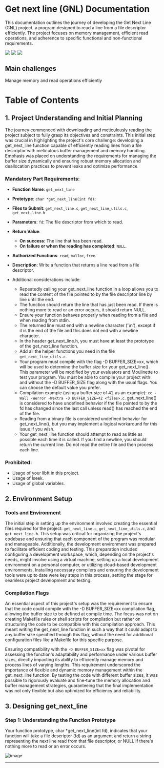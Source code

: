 # Get next line (GNL) Documentation

This documentation outlines the journey of developing the Get Next Line (GNL) project, a program designed to read a line from a file descriptor efficiently. The project focuses on memory management, efficient read operations, and adherence to specific functional and non-functional requirements.

<img src="https://img.shields.io/badge/42-%23000000.svg?&style=for-the-badge&logo=42&logoColor=white" /> <img src="https://img.shields.io/badge/c-%23A8B9CC.svg?&style=for-the-badge&logo=c&logoColor=black" /> <img src="https://img.shields.io/badge/markdown-%23000000.svg?&style=for-the-badge&logo=markdown&logoColor=white" />

## Main challenges
Manage memory and read operations efficiently

# Table of Contents



## 1. Project Understanding and Initial Planning

The journey commenced with downloading and meticulously reading the project subject to fully grasp its objectives and constraints. 
This initial step was crucial in highlighting the project's core challenge: developing a get_next_line function capable of efficiently reading lines from a file descriptor with meticulous buffer management and memory handling. 
Emphasis was placed on understanding the requirements for managing the buffer size dynamically and ensuring robust memory allocation and deallocation practices to prevent leaks and optimize performance.

### Mandatory Part Requirements:
- **Function Name**: `get_next_line`
- **Prototype**: `char *get_next_line(int fd)`;
- **Files to Submit**: `get_next_line.c`, `get_next_line_utils.c`, `get_next_line.h`
- **Parameters**: `fd`: The file descriptor from which to read.
- **Return Value**:
  - **On success**: The line that has been read.
  - **On failure or when the reading has completed**: `NULL`.
- **Authorized Functions**: `read`, `malloc`, `free`.
- **Description**: Write a function that returns a line read from a file descriptor.

- Additional considerations include:
  - Repeatedly calling your get_next_line function in a loop allows you to read the content of the file pointed to by the file descriptor line by line until the end.
  - The function should return the line that has just been read. If there is nothing more to read or an error occurs, it should return NULL.
  - Ensure your function behaves properly when reading from a file and when reading from stdin.
  - The returned line must end with a newline character ('\n'), except if it is the end of the file and this does not end with a newline character.
  - In the header get_next_line.h, you must have at least the prototype of the get_next_line function.
  - Add all the helper functions you need in the file `get_next_line_utils.c`.
  - Your program must compile with the flag -D BUFFER_SIZE=xx, which will be used to determine the buffer size for your get_next_line(). This parameter will be modified by your evaluators and Moulinette to test your program. You must be able to compile your project with and without the -D BUFFER_SIZE flag along with the usual flags. You can choose the default value you prefer.
  - Compilation example (using a buffer size of 42 as an example): `cc -Wall -Werror -Wextra -D BUFFER_SIZE=42 <files>.c`.
  get_next_line() is considered to have undefined behavior if the file pointed to by the fd has changed since the last call unless read() has reached the end of the file.
  - Reading from a binary file is considered undefined behavior for get_next_line(), but you may implement a logical workaround for this issue if you wish.
  - Your get_next_line function should attempt to read as little as possible each time it is called. If you find a newline, you should return the current line. Do not read the entire file and then process each line.

### Prohibited:
  - Usage of your libft in this project.
  - Usage of lseek.
  - Usage of global variables.


## 2. Environment Setup

### Tools and Environment

The initial step in setting up the environment involved creating the essential files required for the project: `get_next_line.c`, `get_next_line_utils.c`, and `get_next_line.h`. 
This setup was critical for organizing the project's codebase and ensuring that each component of the program was modular and manageable. 
Additionally, the development environment was prepared to facilitate efficient coding and testing. This preparation included configuring a development workspace, which, depending on the project's needs, might involve using a virtual machine, setting up a local development environment on a personal computer, or utilizing cloud-based development environments. 
Installing necessary compilers and ensuring the development tools were up to date were key steps in this process, setting the stage for seamless project development and testing.

### Compilation Flags

An essential aspect of this project's setup was the requirement to ensure that the code could compile with the -D BUFFER_SIZE=xx compilation flag, allowing the buffer size to be defined at compile time. 
The focus was not on creating Makefile rules or shell scripts for compilation but rather on structuring the code to be compatible with this compilation approach. 
This meant writing the get_next_line function in such a way that it could adapt to any buffer size specified through this flag, without the need for additional configuration files like a Makefile for this specific purpose.

Ensuring compatibility with the `-D BUFFER_SIZE=xx` flag was pivotal for assessing the function's adaptability and performance under various buffer sizes, directly impacting its ability to efficiently manage memory and process lines of varying lengths. 
This requirement underscored the importance of flexible and dynamic memory management within the get_next_line function. By testing the code with different buffer sizes, it was possible to rigorously evaluate and fine-tune the memory allocation and buffer management strategies, guaranteeing that the final implementation was not only flexible but also optimized for efficiency and reliability.


## 3. Designing get_next_line

### Step 1: Understanding the Function Prototype
Your function prototype, char *get_next_line(int fd), indicates that your function will take a file descriptor (fd) as an argument and return a string representing the next line read from that file descriptor, or NULL if there's nothing more to read or an error occurs.

![image](https://github.com/DevAwizard/GetNextLine_anwuyan/assets/153505451/8e74a918-4ed4-4ba1-b86d-857db2b4a3c7)


---

